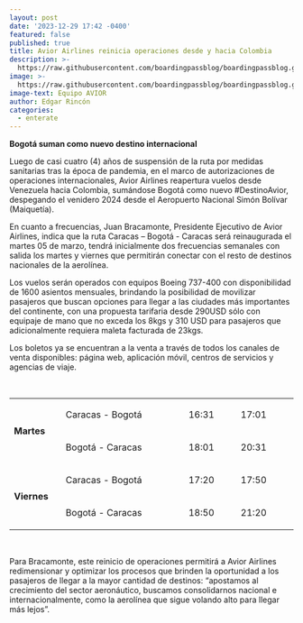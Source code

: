 ```yaml
---
layout: post
date: '2023-12-29 17:42 -0400'
featured: false
published: true
title: Avior Airlines reinicia operaciones desde y hacia Colombia
description: >-
  https://raw.githubusercontent.com/boardingpassblog/boardingpassblog.github.io/main/assets/images/Avion-AVIOR.jpg
image: >-
  https://raw.githubusercontent.com/boardingpassblog/boardingpassblog.github.io/main/assets/images/Avion-AVIOR.jpg
image-text: Equipo AVIOR
author: Edgar Rincón
categories:
  - enterate
---
```

**Bogotá suman como nuevo destino internacional**

Luego de casi cuatro (4) años de suspensión de la ruta por medidas sanitarias tras la época de pandemia, en el marco de autorizaciones de operaciones internacionales, Avior Airlines reapertura vuelos desde Venezuela hacia Colombia, sumándose Bogotá como nuevo #DestinoAvior, despegando el venidero 2024 desde el Aeropuerto Nacional Simón Bolívar (Maiquetía).

En cuanto a frecuencias, Juan Bracamonte, Presidente Ejecutivo de Avior Airlines, indica que la ruta Caracas – Bogotá - Caracas será reinaugurada el martes 05 de marzo, tendrá inicialmente dos frecuencias semanales con salida los martes y viernes que permitirán conectar con el resto de destinos nacionales de la aerolínea.

Los vuelos serán operados con equipos Boeing 737-400 con disponibilidad de 1600 asientos mensuales, brindando la posibilidad de movilizar pasajeros que buscan opciones para llegar a las ciudades más importantes del continente, con una propuesta tarifaria desde 290USD sólo con equipaje de mano que no exceda los 8kgs y 310 USD para pasajeros que adicionalmente requiera maleta facturada de 23kgs.

Los boletos ya se encuentran a la venta a través de todos los canales de venta disponibles: página web, aplicación móvil, centros de servicios y agencias de viaje.

<p style="font-weight: 400;"><em>&nbsp;</em></p>
<table width="96%" style="font-weight: 400;">
<tbody>
<tr>
<td rowspan="2" width="91">
<p><strong>Martes</strong></p>
</td>
<td width="343">
<p>Caracas - Bogot&aacute;</p>
</td>
<td width="108">
<p>16:31</p>
</td>
<td width="126">
<p>17:01</p>
</td>
</tr>
<tr>
<td width="343">
<p>Bogot&aacute; - Caracas</p>
</td>
<td width="108">
<p>18:01</p>
</td>
<td width="126">
<p>20:31</p>
</td>
</tr>
<tr>
<td rowspan="2" width="91">
<p><strong>Viernes</strong></p>
</td>
<td width="343">
<p>Caracas - Bogot&aacute;</p>
</td>
<td width="108">
<p>17:20</p>
</td>
<td width="126">
<p>17:50</p>
</td>
</tr>
<tr>
<td width="343">
<p>Bogot&aacute; - Caracas</p>
</td>
<td width="108">
<p>18:50</p>
</td>
<td width="126">
<p>21:20</p>
</td>
</tr>
</tbody>
</table>
<p style="font-weight: 400;"><em>&nbsp;</em></p>
Para Bracamonte, este reinicio de operaciones permitirá a Avior Airlines redimensionar y optimizar los procesos que brinden la oportunidad a los pasajeros de llegar a la mayor cantidad de destinos: “apostamos al crecimiento del sector aeronáutico, buscamos consolidarnos nacional e internacionalmente, como la aerolínea que sigue volando alto para llegar más lejos”.
